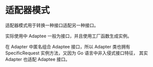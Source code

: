 # 适配器模式

适配器模式用于转换一种接口适配另一种接口。

实际使用中 Adaptee 一般为接口，并且使用工厂函数生成实例。

在 Adapter 中匿名组合 Adaptee 接口，所以 Adapter 类也拥有 SpecificRequest 实例方法，又因为 Go 语言中非入侵式接口特征，
其实 Adapter 也适配 Adaptee 接口。
